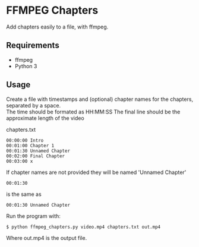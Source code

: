 # FFMPEG Chapters

Add chapters easily to a file, with ffmpeg.

## Requirements

* ffmpeg
* Python 3

## Usage

Create a file with timestamps and (optional) chapter names for the chapters, separated by a space.  
The time should be formated as HH:MM:SS
The final line should be the approximate length of the video

chapters.txt

    00:00:00 Intro
    00:01:00 Chapter 1
    00:01:30 Unnamed Chapter
    00:02:00 Final Chapter
    00:03:00 x

If chapter names are not provided they will be named 'Unnamed Chapter'

    00:01:30

is the same as

    00:01:30 Unnamed Chapter

Run the program with:

    $ python ffmpeg_chapters.py video.mp4 chapters.txt out.mp4

Where out.mp4 is the output file.